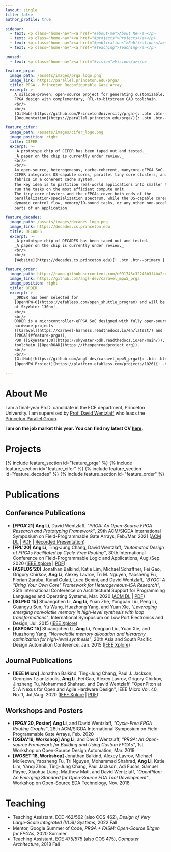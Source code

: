 ```yaml
---
layout: single
title: false
author_profile: true

sidebar:
  - text: <p class="home-nav"><a href="#about-me">About Me</a></p>
  - text: <p class="home-nav"><a href="#projects">Projects</a></p>
  - text: <p class="home-nav"><a href="#publications">Publications</a></p>
  - text: <p class="home-nav"><a href="#teaching">Teaching</a></p>

unused:
  - text: <p class="home-nav"><a href="#vision">Vision</a></p>

feature_prga:
  image_path: /assets/images/prga_logo.png
  image_link: https://parallel.princeton.edu/prga/
  title: PRGA - Princeton Reconfigurable Gate Array
  excerpt: >-
    A silicon-proven, open-source project for generating customizable, synthesizable
    FPGA design with complementary, RTL-to-bitstream CAD toolchain.
    <br/>
    <br/>
    [GitHub](https://github.com/PrincetonUniversity/prga){: .btn .btn--primary }
    [Documentation](https://parallel.princeton.edu/prga/){: .btn .btn--primary }

feature_cifer:
  image_path: /assets/images/cifer_logo.png
  image_position: right
  title: CIFER
  excerpt: >-
    _A prototype chip of CIFER has been taped out and tested._
    _A paper on the chip is currently under review._
    <br/>
    <br/>
    An open-source, heterogeneous, cache-coherent, manycore-eFPGA SoC.
    CIFER integrates OS-capable cores, parallel tiny core clusters, and eFPGA
    fabrics in a coherent cache system.
    The key idea is to partition real-world applications into smaller tasks and
    run the tasks on the most efficient compute unit.
    The tiny core clusters and the eFPGAs cover both ends of the
    parallelization-specialization spectrum, while the OS-capable cores handle
    dynamic control flow, memory/IO-bound tasks, or any other non-acceleratable
    parts of an application.

feature_decades:
  image_path: /assets/images/decades_logo.png
  image_link: https://decades.cs.princeton.edu
  title: DECADES
  excerpt: >-
    _A prototype chip of DECADES has been taped out and tested._
    _A paper on the chip is currently under review._
    <br/>
    <br/>
    [Website](https://decades.cs.princeton.edu){: .btn .btn--primary }

feature_order:
  image_path: https://camo.githubusercontent.com/e091743c32246b3f4ba2ce1671d715574d7ef87764b0b8e14464d01001b08956/68747470733a2f2f656661626c6573732d70726f64756374696f6e2d6d61726b6574706c6163652e73332e616d617a6f6e6177732e636f6d2f6174746163686d656e74732f70726f6a656374732f35633865356532302d366238342d346135612d613163312d6133376664306331636266382f436170747572652e504e47
  image_link: https://github.com/angl-dev/caravel_mpw5_prga
  image_position: right
  title: ORDER
  excerpt: >-
    _ORDER has been selected for
    [OpenMPW-6](https://efabless.com/open_shuttle_program) and will be taped out 
    at SkyWater 130nm!_
    <br/>
    <br/>
    ORDER is a microcontroller-eFPGA SoC designed with fully open-source
    hardware projects
    ([Caravel](https://caravel-harness.readthedocs.io/en/latest/) and
    [PRGA](#feature-prga)),
    PDK ([SkyWater130](https://skywater-pdk.readthedocs.io/en/main/)), and EDA
    toolchain ([OpenROAD](https://theopenroadproject.org)).
    <br/>
    <br/>
    [GitHub](https://github.com/angl-dev/caravel_mpw5_prga){: .btn .btn--primary }
    [OpenMPW Project](https://platform.efabless.com/projects/1026){: .btn .btn--primary }

---
```


# About Me

I am a final-year Ph.D. candidate in the ECE department, Princeton University.
I am supervised by [Prof. David Wentzlaff](https://www.princeton.edu/~wentzlaf/)
who leads the [Princeton Parallel Group](http://parallel.princeton.edu/).

**I am on the job market this year. You can find my latest CV [here](/assets/pdfs/CV.pdf).**

<!--
# Vision

The stagnation of transistor scaling has motivated vertical integration
across the conventional layers of abstraction in computer systems.
Software-hardware co-design has shown promising performance and energy
efficiency gains in emerging domains such as artificial intelligence,
edge/IoT, robotics, etc.
However, such hardware specialization faces two key challenges: the
immense cost/complexity in VLSI design, and the long time-to-market in
chip manufacturing.
I believe that the key to these challenges is _flexibility_.

Addressing the first challenge, we must revolutionize the
hardware design methodology to achieve _design-time flexibility_.
In particular, design generators with integrated verification and modeling
can greatly speed up design space exploration and tolerate software
uncertainty during software-hardware co-design;
high-level synthesis enables trade-offs between human effort and
quality-of-result, ideally making hardware design accessible to software
developers;
a composable, open-source hardware ecosystem facilitates
collaboration, sharing, and design reuse.

Addressing the second challenge, we must provision against 
software/algorithm changes after system deployment, i.e.
achieving _post-fabrication flexibility_.
Reconfigurable architectures are an ideal candidate, yet fine-grained
reconfigurable architectures such as FPGA suffer from low energy/transistor
efficiency, while coarse-grained reconfigurable architectures (CGRA) are
in an early but rapid-growing stage.
The huge design space of reconfigurable architectures is yet to be explored, and
the software support (e.g. compiler) for these novel architectures is also in
urgent need for research.
-->

<!--
During my Ph.D., I had the opportunity to work on multiple projects
spanning across the abstraction layers with a focus at the architecture level.

- I developed [PRGA](https://parallel.princeton.edu/prga/), an open-source FPGA
  prototyping and research platform which generates a synthesizable FPGA _(the
  reconfigurable fabric itself, not LUT-emulated designs)_ and an
  RTL-to-bitstream CAD tool chain according to user specifications.
- I led three chip tapeouts, specifically two OS-capable manycore-eFPGA SoCs in
  12nm FinFET, and one microcontroller-eFPGA SoC in 130nm CMOS, each of which
  integrates a unique, PRGA-generated FPGA.
- My latest project, Duet _(currently under review and will be open-sourced after
  paper acceptance)_, explores novel programming paradigms on CPU-FPGA hybrid
  systems and the required architectural supports.
  -->

<!--
I believe that a thorough understanding of the interplay between VLSI,
architecture, programming model, and applications is the key to advancing the
computing industry.
As such, I spent my Ph.D. gaining insights across multiple disciplines, including:

- Developing and contributing to multiple silicon-proven, open-source hardware
  research platforms such as [PRGA](https://parallel.princeton.edu/prga/)
  and [OpenPiton](http://parallel.princeton.edu/openpiton/).
- Leading multiple chip tapeouts and bringups, including two OS-capable,
  manycore-eFPGA SoCs at 12nm and one microcontroller-eFPGA SoC at 130nm.
- Studying heterogeneous integration and its programming model.

These experiences 
-->

# Projects

<a id="feature-prga"/> 
{% include feature_section id="feature_prga" %}
{% include feature_section id="feature_cifer" %}
{% include feature_section id="feature_decades" %}
{% include feature_section id="feature_order" %}

# Publications

## Conference Publications

* **[FPGA'21]** **Ang Li**, David Wentzlaff, _"PRGA: An Open-Source FPGA Research and Prototyping Framework"_, 29th ACM/SIGDA International Symposium on Field-Programmable Gate Arrays, Feb./Mar. 2021 ([ACM DL](https://doi.org/10.1145/3431920.3439294) \| [PDF](http://parallel.princeton.edu/papers/FPGA21-Li.pdf) \| [Recorded Presentation](https://dl.acm.org/doi/10.1145/3431920.3439294#))
* **[FPL'20]** **Ang Li**, Ting-Jung Chang, David Wentzlaff, _"Automated Design
  of FPGAs Facilitated by Cycle-Free Routing"_, 30th International Conference on
  Field-Programmable Logic and Applications, Aug./Sep. 2020
  ([IEEE Xplore](https://doi.org/10.1109/FPL50879.2020.00042) \|
  [PDF](http://parallel.princeton.edu/papers/FPL20-Li.pdf))
* **[ASPLOS'20]** Jonathan Balkind, Katie Lim, Michael Schaffner, Fei Gao, Grigory Chirkov, **Ang Li**, Alexey Lavrov, Tri M. Nguyen, Yaosheng Fu, Florian Zaruba, Kunal Gulati, Luca Benini, and David Wentzlaff, _"BYOC: A "Bring Your Own Core" Framework for Heterogeneous-ISA Research"_, 25th International Conference on Architectural Support for Programming Languages and Operating Systems, Mar. 2020 ([ACM DL](https://doi.org/10.1145/3373376.3378479) \| [PDF](http://parallel.princeton.edu/papers/aspl20-balkind.pdf))
* **[ISLPED'15]** Shuangchen Li, **Ang Li**, Yuan Zhe, Yongpan Liu, Peng Li, Guangyu Sun, Yu Wang, Huazhong Yang, and Yuan Xie, _"Leveraging emerging nonvolatile memory in high-level synthesis with loop transformations"_, International Symposium on Low Port Electronics and Design, Jul. 2015 ([IEEE Xplore](https://doi.org/10.1109/ISLPED.2015.7273491))
* **[ASPDAC'15]** Shuangchen Li, **Ang Li**, Yongpan Liu, Yuan Xie, and Huazhong Yang, _"Nonvolatile memory allocation and hierarchy optimization for high-level synthesis"_, 20th Asia and South Pacific Design Automation Conference, Jan. 2015 ([IEEE Xplore](https://doi.org/10.1109/ASPDAC.2015.7058999))

## Journal Publications

* **[IEEE Micro]** Jonathan Balkind, Ting-Jung Chang, Paul J. Jackson, Georgios Tziantzioulis, **Ang Li**, Fei Gao, Alexey Lavrov, Grigory Chirkov, Jinzheng Tu, Mohammad Shahrad, and David Wentzlaff, "OpenPiton at 5: A Nexus for Open and Agile Hardware Design", IEEE Micro Vol. 40, No. 1, Jul./Aug. 2020 ([IEEE Xplore](https://doi.org/10.1109/MM.2020.2997706) \| [PDF](http://parallel.princeton.edu/papers/ieee20-balkind.pdf))

## Workshops and Posters

* **[FPGA'20, Poster]** **Ang Li**, and David Wentzlaff, _"Cycle-Free FPGA Routing Graphs"_, 28th ACM/SIGDA International Symposium on Field-Programmable Gate Arrays, Feb. 2020
* **[OSDA'19, Workshop]** **Ang Li**, and David Wentzlaff, _"PRGA: An
  Open-source Framework for Building and Using Custom FPGAs"_, 1st Workshop on
  Open-Source Design Automation, Mar. 2019
* **[WOSET'18, Workshop]** Jonathan Balkind, Alexey Lavrov, Michael McKeown, Yaosheng Fu, Tri Nguyen, Mohammad Shahrad, **Ang Li**, Katie Lim, Yanqi Zhou, Ting-Jung Chang, Paul Jackson, Adi Fuchs, Samuel Payne, Xiaohua Liang, Matthew Matl, and David Wentzlaff, _"OpenPiton: An Emerging Standard for Open-Source EDA Tool Development"_, Workshop on Open-Source EDA Technology, Nov. 2018

# Teaching

* Teaching Assistant, ECE 462/562 (also COS 462), _Design of Very Large-Scale
  Integrated (VLSI) Systems_, 2022 Fall
* Mentor, Google Summer of Code, _PRGA + FASM: Open-Source Bitgen for FPGAs_,
  2020 Summer
* Teaching Assistant, ECE 475/575 (also COS 475), _Computer Architecture_, 2018
  Fall
